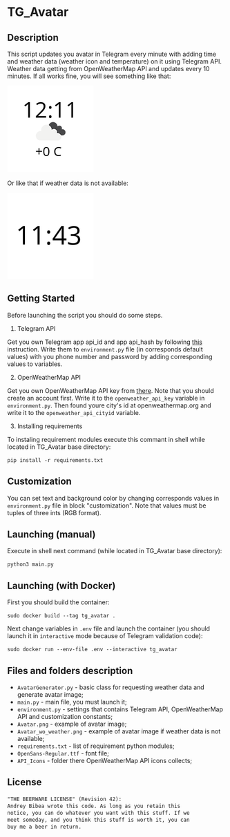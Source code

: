 # TG_Avatar #

## Description ##

This script updates you avatar in Telegram every minute with adding time and weather data (weather icon and temperature) on it using Telegram API. Weather data getting from OpenWeatherMap API and updates every 10 minutes.
If all works fine, you will see something like that:

![Avatar Example](Avatar.png)

Or like that if weather data is not available:

![Avatar Example No Weather](Avatar_wo_weather.png)


## Getting Started ##

Before launching the script you should do some steps.

1. Telegram API

Get you own Telegram app api_id and app api_hash by following [this](https://core.telegram.org/api/obtaining_api_id) instruction.
Write them to `environment.py` file (in corresponds default values) with you phone number and password by adding corresponding values to variables.

2. OpenWeatherMap API

Get you own OpenWeatherMap API key from [there](https://openweathermap.org/api). Note that you should create an account first.
Write it to the `openweather_api_key` variable in `environment.py`. Then found youre city's id at openweathermap.org and write it to the `openweather_api_cityid` variable.

3. Installing requirements

To instaling requirement modules execute this commant in shell while located in TG_Avatar base directory:

	pip install -r requirements.txt

## Customization ##

You can set text and background color by changing corresponds values in `environment.py` file in block "customization".
Note that values must be tuples of three ints (RGB format).

## Launching (manual) ##

Execute in shell next command (while located in TG_Avatar base directory):

    python3 main.py

## Launching (with Docker) ##

First you should build the container:

    sudo docker build --tag tg_avatar .

Next change variables in `.env` file and launch the container (you should launch it in `interactive` mode because of
Telegram validation code):

    sudo docker run --env-file .env --interactive tg_avatar

## Files and folders description ##

* `AvatarGenerator.py` - basic class for requesting weather data and generate avatar image;
* `main.py` - main file, you must launch it;
* `environment.py` - settings that contains Telegram API, OpenWeatherMap API and customization constants;
* `Avatar.png` - example of avatar image;
* `Avatar_wo_weather.png` - example of avatar image if weather data is not available;
* `requirements.txt` - list of requirement python modules;
* `OpenSans-Regular.ttf` - font file;
* `API_Icons` - folder there OpenWeatherMap API icons collects;

## License ##

	"THE BEERWARE LICENSE" (Revision 42):
	Andrey Bibea wrote this code. As long as you retain this 
	notice, you can do whatever you want with this stuff. If we
	meet someday, and you think this stuff is worth it, you can
	buy me a beer in return.